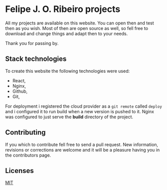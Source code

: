# Felipe J. O. Ribeiro projects
All my projects are available on this website. You can open then and test then as you wish. Most of then are open source as well, so fell free to download and change things and adapt then to your needs.

Thank you for passing by.

## Stack technologies
To create this website the following technologies were used:

- React,
- Nginx,
- Github,
- Git,

For deployment i registered the cloud provider as a `git remote` called `deploy` and i configured it to run build when a new version is pushed to it. Nginx was configured to just serve the **build** directory of the project.

## Contributing
If you which to contribute fell free to send a pull request. New information, revisions or corrections are welcome and it will be a pleasure having you in the contributors page.

## Licenses
[MIT](https://github.com/felipejoribeiro/felipejoribeiro-page/blob/master/LICENSE)
